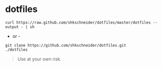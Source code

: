 dotfiles
========

```
curl https://raw.github.com/shkschneider/dotfiles/master/dotfiles --output - | sh
```

- or -

```
git clone https://github.com/shkschneider/dotfiles.git
./dotfiles
```

> Use at your own risk.

